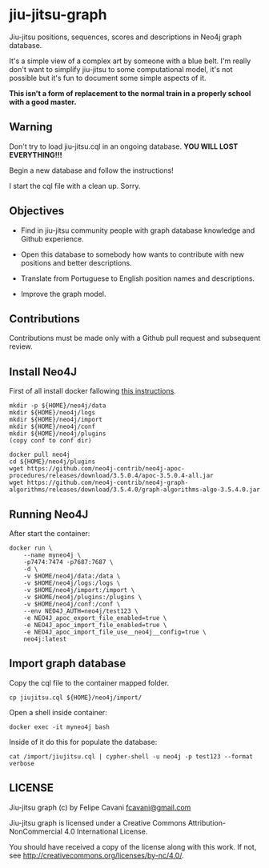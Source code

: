 # jiu-jitsu-graph

Jiu-jitsu positions, sequences, scores and descriptions in Neo4j graph database.

It's a simple view of a complex art by someone with a blue belt.
I'm really don't want to simplify jiu-jitsu to some computational model,
it's not possible but it's fun to document some simple aspects of it.

**This isn't a form of replacement to the normal train in a properly school
with a good master.**

## Warning

Don't try to load jiu-jitsu.cql in an ongoing database. **YOU WILL LOST EVERYTHING!!!**

Begin a new database and follow the instructions!

I start the cql file with a clean up. Sorry.

## Objectives

- Find in jiu-jitsu community people with graph database knowledge and Github
experience.

- Open this database to somebody how wants to contribute with new positions and
better descriptions.

- Translate from Portuguese to English position names and descriptions.

- Improve the graph model.

## Contributions

Contributions must be made only with a Github pull request and subsequent
review.

## Install Neo4J

First of all install docker fallowing
[this instructions](https://neo4j.com/developer/docker-run-neo4j/).

```console
mkdir -p ${HOME}/neo4j/data
mkdir ${HOME}/neo4j/logs
mkdir ${HOME}/neo4j/import
mkdir ${HOME}/neo4j/conf
mkdir ${HOME}/neo4j/plugins
(copy conf to conf dir)
```

```console
docker pull neo4j
cd ${HOME}/neo4j/plugins
wget https://github.com/neo4j-contrib/neo4j-apoc-procedures/releases/download/3.5.0.4/apoc-3.5.0.4-all.jar
wget https://github.com/neo4j-contrib/neo4j-graph-algorithms/releases/download/3.5.4.0/graph-algorithms-algo-3.5.4.0.jar
```

## Running Neo4J

After start the container:

```console
docker run \
    --name myneo4j \
    -p7474:7474 -p7687:7687 \
    -d \
    -v $HOME/neo4j/data:/data \
    -v $HOME/neo4j/logs:/logs \
    -v $HOME/neo4j/import:/import \
    -v $HOME/neo4j/plugins:/plugins \
    -v $HOME/neo4j/conf:/conf \
    --env NEO4J_AUTH=neo4j/test123 \
    -e NEO4J_apoc_export_file_enabled=true \
    -e NEO4J_apoc_import_file_enabled=true \
    -e NEO4J_apoc_import_file_use__neo4j__config=true \
    neo4j:latest
```

## Import graph database

Copy the cql file to the container mapped folder.

```console
cp jiujitsu.cql ${HOME}/neo4j/import/
```

Open a shell inside container:

```console
docker exec -it myneo4j bash
```

Inside of it do this for populate the database:

```console
cat /import/jiujitsu.cql | cypher-shell -u neo4j -p test123 --format verbose
```

## LICENSE

Jiu-jitsu graph (c) by Felipe Cavani <fcavani@gmail.com>

Jiu-jitsu graph is licensed under a
Creative Commons Attribution-NonCommercial 4.0 International License.

You should have received a copy of the license along with this
work. If not, see <http://creativecommons.org/licenses/by-nc/4.0/>.

